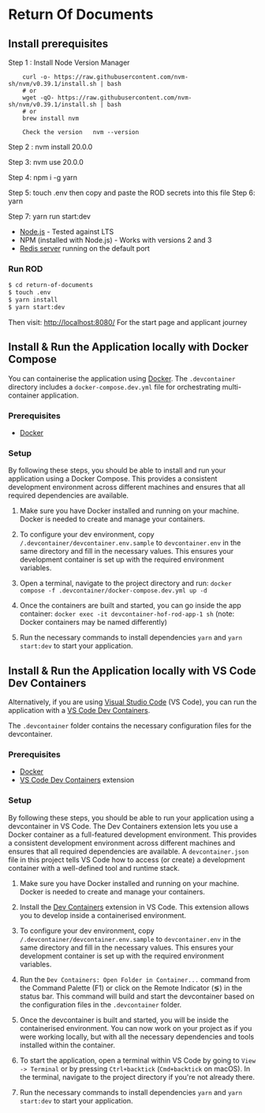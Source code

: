 # Return Of Documents

## Install prerequisites

Step 1 : Install Node Version Manager

        curl -o- https://raw.githubusercontent.com/nvm-sh/nvm/v0.39.1/install.sh | bash
        # or
        wget -qO- https://raw.githubusercontent.com/nvm-sh/nvm/v0.39.1/install.sh | bash
        # or
        brew install nvm

        Check the version   nvm --version

Step 2 : nvm install 20.0.0

Step 3: nvm use 20.0.0

Step 4: npm i -g yarn

Step 5: touch .env
        then copy and paste the ROD secrets into this file
Step 6: yarn

Step 7: yarn run start:dev

- [Node.js](https://nodejs.org/en/) - Tested against LTS
- NPM (installed with Node.js) - Works with versions 2 and 3
- [Redis server](http://redis.io/download) running on the default port


### Run ROD


```bash
$ cd return-of-documents
$ touch .env
$ yarn install
$ yarn start:dev
```

Then visit: [http://localhost:8080/](http://localhost:8080/) For the start page and applicant journey

## Install & Run the Application locally with Docker Compose

You can containerise the application using [Docker](https://www.docker.com). The `.devcontainer` directory includes a `docker-compose.dev.yml` file for orchestrating multi-container application.

### Prerequisites
   - [Docker](https://www.docker.com)

### Setup

By following these steps, you should be able to install and run your application using a Docker Compose. This provides a consistent development environment across different machines and ensures that all required dependencies are available.

1. Make sure you have Docker installed and running on your machine. Docker is needed to create and manage your containers.

2. To configure your dev environment, copy `/.devcontainer/devcontainer.env.sample` to `devcontainer.env` in the same directory and fill in the necessary values. This ensures your development container is set up with the required environment variables.

3. Open a terminal, navigate to the project directory and run: `docker compose -f .devcontainer/docker-compose.dev.yml up -d`

4. Once the containers are built and started, you can go inside the app container: `docker exec -it devcontainer-hof-rod-app-1 sh` (note: Docker containers may be named differently)

5. Run the necessary commands to install dependencies `yarn` and `yarn start:dev` to start your application.

## Install & Run the Application locally with VS Code Dev Containers

Alternatively, if you are using [Visual Studio Code](https://code.visualstudio.com/) (VS Code), you can run the application with a [VS Code Dev Containers](https://code.visualstudio.com/docs/devcontainers/containers).

The `.devcontainer` folder contains the necessary configuration files for the devcontainer.

### Prerequisites
   - [Docker](https://www.docker.com)
   - [VS Code Dev Containers](https://marketplace.visualstudio.com/items?itemName=ms-vscode-remote.remote-containers) extension

   ### Setup

By following these steps, you should be able to run your application using a devcontainer in VS Code. The Dev Containers extension lets you use a Docker container as a full-featured development environment. This provides a consistent development environment across different machines and ensures that all required dependencies are available. A `devcontainer.json` file in this project tells VS Code how to access (or create) a development container with a well-defined tool and runtime stack.

1. Make sure you have Docker installed and running on your machine. Docker is needed to create and manage your containers.

2. Install the [Dev Containers](https://marketplace.visualstudio.com/items?itemName=ms-vscode-remote.remote-containers) extension in VS Code. This extension allows you to develop inside a containerised environment.

3. To configure your dev environment, copy `/.devcontainer/devcontainer.env.sample` to `devcontainer.env` in the same directory and fill in the necessary values. This ensures your development container is set up with the required environment variables.

4. Run the `Dev Containers: Open Folder in Container...` command from the Command Palette (F1) or click on the Remote Indicator (≶) in the status bar. This command will build and start the devcontainer based on the configuration files in the `.devcontainer` folder.

7. Once the devcontainer is built and started, you will be inside the containerised environment. You can now work on your project as if you were working locally, but with all the necessary dependencies and tools installed within the container.

8. To start the application, open a terminal within VS Code by going to `View -> Terminal` or by pressing `Ctrl+backtick` (`Cmd+backtick` on macOS). In the terminal, navigate to the project directory if you're not already there.

9. Run the necessary commands to install dependencies `yarn` and `yarn start:dev` to start your application.